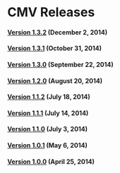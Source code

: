 # CMV Releases

#### [Version 1.3.2](https://github.com/cmv/cmv-app/releases/tag/v1.3.2) (December 2, 2014)

#### [Version 1.3.1](https://github.com/cmv/cmv-app/releases/tag/v1.3.1) (October 31, 2014)

#### [Version 1.3.0](https://github.com/cmv/cmv-app/releases/tag/v1.3.0) (September 22, 2014)

#### [Version 1.2.0](https://github.com/cmv/cmv-app/releases/tag/v1.3.0) (August 20, 2014)

#### [Version 1.1.2](https://github.com/cmv/cmv-app/releases/tag/v1.1.2) (July 18, 2014)

#### [Version 1.1.1](https://github.com/cmv/cmv-app/releases/tag/v1.1.1) (July 14, 2014)

#### [Version 1.1.0](https://github.com/cmv/cmv-app/releases/tag/v1.1.0) (July 3, 2014)

#### [Version 1.0.1](https://github.com/cmv/cmv-app/releases/tag/v1.0.1) (May 6, 2014)

#### [Version 1.0.0](https://github.com/cmv/cmv-app/releases/tag/v1.0.0) (April 25, 2014)

